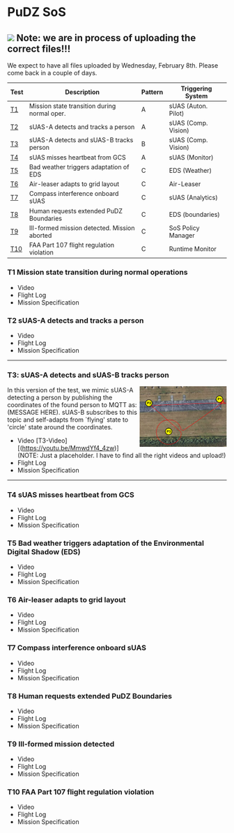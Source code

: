 # PuDZ SoS  
## ![](https://placehold.co/15x15/f03c15/f03c15.png) Note: we are in process of uploading the correct files!!! 
We expect to have all files uploaded by Wednesday, February 8th. Please come back in a couple of days. 


| Test         | Description     | Pattern | Triggering System | 
|--------------|-----------|------------|------------|
| [T1](README.md#t1) | Mission state transition during normal oper.   | A       |sUAS (Auton. Pilot) |
| [T2](README.md#t2) |sUAS-A detects and tracks a person | A       |sUAS (Comp. Vision) |
| [T3](README.md#t3) | sUAS-A detects and sUAS-B tracks person  | B       |sUAS (Comp. Vision)|
| [T4](README.md#t4) |sUAS misses heartbeat from GCS  | A       |sUAS (Monitor) |
| [T5](README.md#t5) | Bad weather triggers adaptation of EDS  | C       |EDS (Weather) |
| [T6](README.md#t6) | Air-leaser adapts to grid layout   | C       |Air-Leaser |
| [T7](README.md#t7) |Compass interference onboard sUAS   | C       |sUAS (Analytics) |
| [T8](README.md#t8) |Human requests extended PuDZ Boundaries | C       |EDS (boundaries)|
| [T9](README.md#t9) | Ill-formed mission detected. Mission aborted   | C       |SoS Policy Manager  |
| [T10](README.md#t10) | FAA Part 107 flight regulation violation  |C       |Runtime Monitor |





### T1 Mission state transition during normal operations
<a name="t1"></a>
- Video
- Flight Log
- Mission Specification

### T2 sUAS-A detects and tracks a person
- Video
- Flight Log
- Mission Specification

---

### T3: sUAS-A detects and sUAS-B tracks person

<img align="right" width="200" src="https://github.com/SAREC-Lab/PuDZ/blob/main/images/test1.PNG">
In this version of the test, we mimic sUAS-A detecting a person by publishing the coordinates of the found person to MQTT as:
(MESSAGE HERE). sUAS-B subscribes to this topic and self-adapts from `flying' state to 'circle' state around the coordinates.

- Video [T3-Video][(https://youtu.be/MmwdYf4_4zw)]  (NOTE: Just a placeholder. I have to find all the right videos and upload!)
- Flight Log
- Mission Specification

---

### T4 sUAS misses heartbeat from GCS
- Video
- Flight Log
- Mission Specification

### T5 Bad weather triggers adaptation of the Environmental Digital Shadow (EDS)
- Video
- Flight Log
- Mission Specification

### T6 Air-leaser adapts to grid layout
- Video
- Flight Log
- Mission Specification

### T7 Compass interference onboard sUAS
- Video
- Flight Log
- Mission Specification

### T8 Human requests extended PuDZ Boundaries
- Video
- Flight Log
- Mission Specification

### T9 Ill-formed mission detected
- Video
- Flight Log
- Mission Specification

### T10 FAA Part 107 flight regulation violation
- Video
- Flight Log
- Mission Specification


